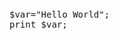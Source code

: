 <script src="https://ajax.googleapis.com/ajax/libs/jquery/3.2.1/jquery.min.js"></script>
<script src="https://cdn.rawgit.com/google/code-prettify/master/loader/run_prettify.js"></script>
<script>
$(document).ready(function() {
	code_list=document.getElementsByTagName("pre");
	for(var i=0;i<code_list.length;i++) {
		$(code_list[i]).load(code_list[i].getAttribute("file"));
	}
	PR.prettyPrint();
});

</script>

<pre id="sample" file="sample.py" class="prettyprint lang-py"></pre>
<pre file="main.c" class="prettyprint lang-c"></pre>
<pre class="prettyprint lang-php">
$var="Hello World";
print $var;
</pre>
